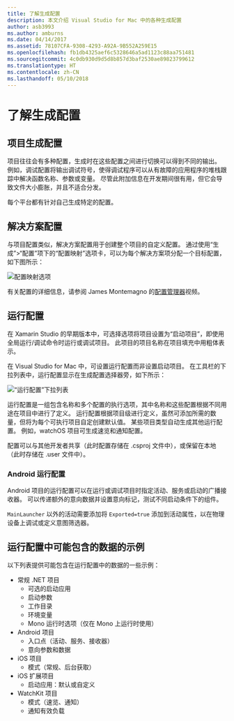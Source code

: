 ```yaml
---
title: 了解生成配置
description: 本文介绍 Visual Studio for Mac 中的各种生成配置
author: asb3993
ms.author: amburns
ms.date: 04/14/2017
ms.assetid: 78107CFA-9308-4293-A92A-9B552A259E15
ms.openlocfilehash: fb1db4325aef6c5328646a5ad1123c88aa751481
ms.sourcegitcommit: 4c0db930d9d5d8b857d3baf2530ae89823799612
ms.translationtype: HT
ms.contentlocale: zh-CN
ms.lasthandoff: 05/10/2018
---
```

# <a name="understanding-build-configurations"></a>了解生成配置

## <a name="project-build-configurations"></a>项目生成配置 

项目往往会有多种配置，生成时在这些配置之间进行切换可以得到不同的输出。 例如，调试配置将输出调试符号，使得调试程序可以从有故障的应用程序的堆栈跟踪中解决函数名称、参数或变量。 尽管此附加信息在开发期间很有用，但它会导致文件大小膨胀，并且不适合分发。

每个平台都有针对自己生成特定的配置。 

## <a name="solution-configurations"></a>解决方案配置

与项目配置类似，解决方案配置用于创建整个项目的自定义配置。 通过使用“生成”>“配置”项下的“配置映射”选项卡，可以为每个解决方案项分配一个目标配置，如下图所示：


 ![配置映射选项](media/projects-and-solutions-image3.png)

有关配置的详细信息，请参阅 James Montemagno 的[配置管理器](https://www.youtube.com/watch?v=tjSdkqYh5Vg)视频。

## <a name="run-configuration"></a>运行配置

在 Xamarin Studio 的早期版本中，可选择选项将项目设置为“启动项目”，即使用全局运行/调试命令时运行或调试项目。 此项目的项目名称在项目填充中用粗体表示。

在 Visual Studio for Mac 中，可设置运行配置而非设置启动项目。 在工具栏的下拉列表中，运行配置显示在生成配置选择器旁，如下所示：

 ![“运行配置”下拉列表](media/projects-and-solutions-image8.png)

运行配置是一组包含名称和多个配置的执行选项，其中名称和这些配置根据不同用途在项目中进行了定义。 运行配置根据项目级进行定义，虽然可添加所需的数量，但将为每个可执行项目自定创建默认值。 某些项目类型自动生成其他运行配置。 例如，watchOS 项目可生成速览和通知配置。 
 
配置可以与其他开发者共享（此时配置存储在 .csproj 文件中），或保留在本地（此时存储在 .user 文件中）。

### <a name="android-run-configurations"></a>Android 运行配置
 
Android 项目的运行配置可以在运行或调试项目时指定活动、服务或启动的广播接收器。 可以传递额外的意向数据并设置意向标记，测试不同启动条件下的组件。

`MainLauncher` 以外的活动需要添加将 `Exported=true` 添加到活动属性，以在物理设备上调试或定义意图筛选器。

## <a name="examples-of-data-that-might-be-included-in-run-configurations"></a>运行配置中可能包含的数据的示例

以下列表提供可能包含在运行配置中的数据的一些示例：

* 常规 .NET 项目
    * 可选的启动应用
    * 启动参数
    * 工作目录
    * 环境变量
    * Mono 运行时选项（仅在 Mono 上运行时使用）
* Android 项目
    * 入口点（活动、服务、接收器）
    * 意向参数和数据
* iOS 项目
    * 模式（常规、后台获取）
* iOS 扩展项目
    * 启动应用：默认或自定义
* WatchKit 项目
    * 模式（速览、通知）
    * 通知有效负载
